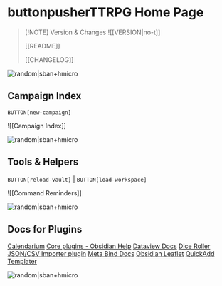 # buttonpusherTTRPG Home Page

> [!NOTE] Version & Changes
> ![[VERSION|no-t]]
>
> [[README]]
> 
> [[CHANGELOG]] 

![random|sban+hmicro](https://source.unsplash.com/random?sand)

## Campaign Index

`BUTTON[new-campaign]`

![[Campaign Index]]

![random|sban+hmicro](https://source.unsplash.com/random?abstract,clouds)

## Tools & Helpers
`BUTTON[reload-vault]` | `BUTTON[load-workspace]`

![[Command Reminders]]

![random|sban+hmicro](https://source.unsplash.com/random?abstract,dirt)

## Docs for Plugins
[Calendarium](https://github.com/javalent/the-calendarium)
[Core plugins - Obsidian Help](https://help.obsidian.md/Plugins/Core+plugins)
[Dataview Docs](https://blacksmithgu.github.io/obsidian-dataview/)
[Dice Roller](https://github.com/javalent/dice-roller)
[JSON/CSV Importer plugin](https://github.com/farling42/obsidian-import-json)
[Meta Bind Docs](https://www.moritzjung.dev/obsidian-meta-bind-plugin-docs/)
[Obsidian Leaflet](https://github.com/javalent/obsidian-leaflet)
[QuickAdd](https://quickadd.obsidian.guide)
[Templater](https://silentvoid13.github.io/Templater/)

![random|sban+hmicro](https://source.unsplash.com/random?abstract,water)
